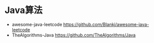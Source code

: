 # Java算法

- awesome-java-leetcode <https://github.com/Blankj/awesome-java-leetcode>
- TheAlgorithms-Java <https://github.com/TheAlgorithms/Java>
